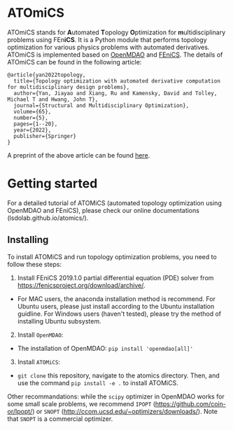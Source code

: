 # ATOmiCS
ATOmiCS stands for **A**utomated **T**opology **O**ptimization for **m**ultidisciplinary problems using FEn**iCS**. It is a Python module that performs topology optimization for various physics problems with automated derivatives. ATOmiCS is implemented based on [OpenMDAO](https://openmdao.org/) and [FEniCS](https://fenicsproject.org/). The details of ATOmiCS can be found in the following article:

```
@article{yan2022topology,
  title={Topology optimization with automated derivative computation for multidisciplinary design problems},
  author={Yan, Jiayao and Xiang, Ru and Kamensky, David and Tolley, Michael T and Hwang, John T},
  journal={Structural and Multidisciplinary Optimization},
  volume={65},
  number={5},
  pages={1--20},
  year={2022},
  publisher={Springer}
}
```

A preprint of the above article can be found [here](https://github.com/LSDOlab/lsdo_bib/blob/main/pdf/yan2022topology.pdf).

Getting started
===============
For a detailed tutorial of ATOMiCS (automated topology optimization using OpenMDAO and FEniCS), please check our online documentations (lsdolab.github.io/atomics/).

Installing
----------
To install ATOMiCS and run topology optimization problems, you need to follow these steps:

1.  Install FEniCS 2019.1.0 partial differential equation (PDE) solver from https://fenicsproject.org/download/archive/. 

  - For MAC users, the anaconda installation method is recommend.
    For Ubuntu users, please just install according to the Ubuntu installation guidline.
    For Windows users (haven't tested), please try the method of installing Ubuntu subsystem.

2. Install ``OpenMDAO``:

 - The installation of OpenMDAO: ``pip install 'openmdao[all]'``

3. Install ``ATOMiCS``:

  - ``git clone`` this repository, navigate to the atomics directory. 
  Then, and use the command ``pip install -e .`` to install ATOMiCS.

Other recommandations: while the ``scipy`` optimizer in OpenMDAO works for some small scale problems, we recommend `IPOPT` (https://github.com/coin-or/Ipopt/) or `SNOPT` (http://ccom.ucsd.edu/~optimizers/downloads/).
Note that ``SNOPT`` is a commercial optimizer.
